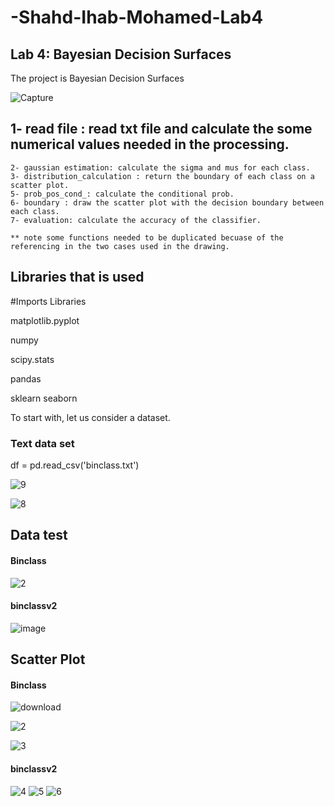 # -Shahd-Ihab-Mohamed-Lab4
## Lab 4: Bayesian Decision Surfaces

The project is Bayesian Decision Surfaces

![Capture](https://user-images.githubusercontent.com/92639654/216793802-d9fe6aee-35b0-45bb-b8b1-3e77963f8934.PNG)

## 1- read file : read txt file and calculate the some numerical values needed in the processing.
    2- gaussian estimation: calculate the sigma and mus for each class.
    3- distribution_calculation : return the boundary of each class on a scatter plot.
    5- prob_pos_cond_: calculate the conditional prob.
    6- boundary : draw the scatter plot with the decision boundary between each class.
    7- evaluation: calculate the accuracy of the classifier.
    
    ** note some functions needed to be duplicated becuase of the referencing in the two cases used in the drawing.

## Libraries that is used
#Imports Libraries

 matplotlib.pyplot 

 numpy 

scipy.stats

pandas 

sklearn seaborn 

To start with, let us consider a dataset.

### Text data set
df = pd.read_csv('binclass.txt') 

![9](https://user-images.githubusercontent.com/92639654/216848896-08f08f7d-e5c2-4c9b-b934-c6bb06596cdc.PNG)

![8](https://user-images.githubusercontent.com/92639654/216848888-2ea09268-721e-45a7-bc2e-1ab56e656a2a.PNG)


## Data test
#### Binclass
![2](https://user-images.githubusercontent.com/92639654/216794798-a22cee3f-e608-44d0-a700-e7889d732e8d.PNG)

#### binclassv2
![image](https://user-images.githubusercontent.com/92639654/216795214-41e8f582-5199-43a1-ac6c-d14f5fba1e6c.png)


## Scatter Plot
#### Binclass
![download](https://user-images.githubusercontent.com/92639654/216848919-a35b40cd-9f6a-45f0-8dc5-cb9e38b1c562.png)

![2](https://user-images.githubusercontent.com/92639654/216848927-4d4c931f-1800-4e90-af86-abb0ca9bcd89.png)

![3](https://user-images.githubusercontent.com/92639654/216848941-610ddbea-2737-4d00-9bbd-8198aeea14d4.png)


#### binclassv2
![4](https://user-images.githubusercontent.com/92639654/216848949-a658a62a-7bc0-460a-9a05-a7c64e36b295.png)
![5](https://user-images.githubusercontent.com/92639654/216848958-af4da458-2625-483c-9fec-eb7284830659.png)
![6](https://user-images.githubusercontent.com/92639654/216848961-d8943168-6c5f-491a-8ec0-0296d9e1fe4f.png)






